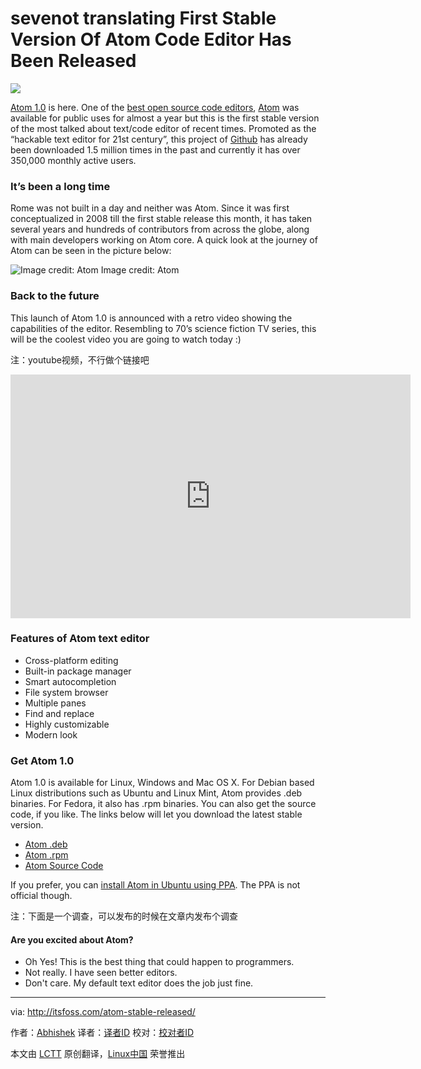 sevenot translating
First Stable Version Of Atom Code Editor Has Been Released
================================================================================
![](http://itsfoss.itsfoss.netdna-cdn.com/wp-content/uploads/2015/06/Atom_stable.png)

[Atom 1.0][1] is here. One of the [best open source code editors][2], [Atom][3] was available for public uses for almost a year but this is the first stable version of the most talked about text/code editor of recent times. Promoted as the “hackable text editor for 21st century”, this project of [Github][4] has already been downloaded 1.5 million times in the past and currently it has over 350,000 monthly active users.

### It’s been a long time ###

Rome was not built in a day and neither was Atom. Since it was first conceptualized in 2008 till the first stable release this month, it has taken several years and hundreds of contributors from across the globe, along with main developers working on Atom core. A quick look at the journey of Atom can be seen in the picture below:

![Image credit: Atom](http://itsfoss.itsfoss.netdna-cdn.com/wp-content/uploads/2015/06/Atom_stable_timeline.jpeg)
Image credit: Atom

### Back to the future ###

This launch of Atom 1.0 is announced with a retro video showing the capabilities of the editor. Resembling to 70’s science fiction TV series, this will be the coolest video you are going to watch today :)

注：youtube视频，不行做个链接吧
<iframe width="640" height="390" frameborder="0" allowfullscreen="true" src="http://www.youtube.com/embed/Y7aEiVwBAdk?version=3&amp;rel=1&amp;fs=1&amp;showsearch=0&amp;showinfo=1&amp;iv_load_policy=1&amp;wmode=transparent" type="text/html" class="youtube-player"></iframe>

### Features of Atom text editor ###

- Cross-platform editing
- Built-in package manager
- Smart autocompletion
- File system browser
- Multiple panes
- Find and replace
- Highly customizable
- Modern look

### Get Atom 1.0 ###

Atom 1.0 is available for Linux, Windows and Mac OS X. For Debian based Linux distributions such as Ubuntu and Linux Mint, Atom provides .deb binaries. For Fedora, it also has .rpm binaries. You can also get the source code, if you like. The links below will let you download the latest stable version.

- [Atom .deb][5]
- [Atom .rpm][6]
- [Atom Source Code][7]

If you prefer, you can [install Atom in Ubuntu using PPA][8]. The PPA is not official though.

注：下面是一个调查，可以发布的时候在文章内发布个调查

#### Are you excited about Atom? ####

- Oh Yes! This is the best thing that could happen to programmers.
- Not really. I have seen better editors.
- Don't care. My default text editor does the job just fine.

--------------------------------------------------------------------------------

via: http://itsfoss.com/atom-stable-released/

作者：[Abhishek][a]
译者：[译者ID](https://github.com/译者ID)
校对：[校对者ID](https://github.com/校对者ID)

本文由 [LCTT](https://github.com/LCTT/TranslateProject) 原创翻译，[Linux中国](https://linux.cn/) 荣誉推出

[a]:http://itsfoss.com/author/abhishek/
[1]:http://blog.atom.io/2015/06/25/atom-1-0.html
[2]:http://itsfoss.com/best-modern-open-source-code-editors-for-linux/
[3]:https://atom.io/
[4]:https://github.com/
[5]:https://atom.io/download/deb
[6]:https://atom.io/download/rpm
[7]:https://github.com/atom/atom/blob/master/docs/build-instructions/linux.md
[8]:http://itsfoss.com/install-atom-text-editor-ubuntu-1404-linux-mint-17/
